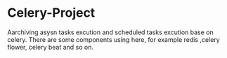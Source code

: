 # Celery-Project
Aarchiving asysn tasks excution and scheduled tasks excution base on celery. There are some components using here, for example redis ,celery flower, celery beat and so on.
